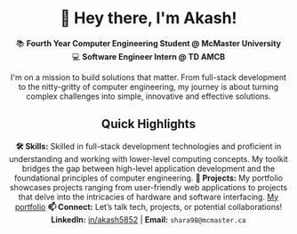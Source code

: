 <div align="center">
  
# 👋 Hey there, I'm Akash!

📚 **Fourth Year Computer Engineering Student @ McMaster University**  
💻 **Software Engineer Intern @ TD AMCB**


I'm on a mission to build solutions that matter. From full-stack development to the nitty-gritty of computer engineering, my journey is about turning complex challenges into simple, innovative and effective solutions.

## Quick Highlights
 **🛠 Skills:** Skilled in full-stack development technologies and proficient in understanding and working with lower-level computing concepts. My toolkit bridges the gap between high-level application development and the foundational principles of computer engineering.
 **🚀 Projects:** My portfolio showcases projects ranging from user-friendly web applications to projects that delve into the intricacies of hardware and software interfacing. [My portfolio](https://akashxyz.netlify.app/Projects)
 **📫 Connect:** Let’s talk tech, projects, or potential collaborations!  
  **LinkedIn:** [in/akash5852](https://www.linkedin.com/in/akash5852/) | **Email:** `shara98@mcmaster.ca`

</div>

